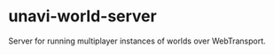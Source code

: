 # unavi-world-server

<!-- cargo-rdme start -->

Server for running multiplayer instances of worlds over WebTransport.

<!-- cargo-rdme end -->

